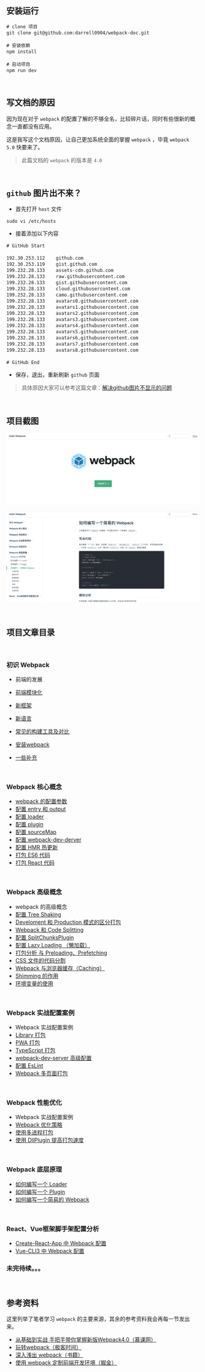 ## 安装运行

```nginx
# clone 项目
git clone git@github.com:darrell0904/webpack-doc.git

# 安装依赖
npm install

# 启动项目
npm run dev
```




&nbsp;

## 写文档的原因

因为现在对于 `webpack` 的配置了解的不够全名，比较碎片话，同时有些很新的概念一直都没有应用。

这是我写这个文档原因，让自己更加系统全面的掌握 `webpack` ，毕竟 `webpack 5.0` 快要来了。



> 此篇文档的 `webpack` 的版本是 `4.0`


&nbsp;

## `github` 图片出不来？

* 首先打开 `host` 文件

```nginx
sudo vi /etc/hosts
```

* 接着添加以下内容

```nginx
# GitHub Start

192.30.253.112    github.com
192.30.253.119    gist.github.com
199.232.28.133    assets-cdn.github.com
199.232.28.133    raw.githubusercontent.com
199.232.28.133    gist.githubusercontent.com
199.232.28.133    cloud.githubusercontent.com
199.232.28.133    camo.githubusercontent.com
199.232.28.133    avatars0.githubusercontent.com
199.232.28.133    avatars1.githubusercontent.com
199.232.28.133    avatars2.githubusercontent.com
199.232.28.133    avatars3.githubusercontent.com
199.232.28.133    avatars4.githubusercontent.com
199.232.28.133    avatars5.githubusercontent.com
199.232.28.133    avatars6.githubusercontent.com
199.232.28.133    avatars7.githubusercontent.com
199.232.28.133    avatars8.githubusercontent.com

# GitHub End
```

* 保存，退出，重新刷新 `github` 页面



> 具体原因大家可以参考这篇文章：[解决github图片不显示的问题](https://blog.csdn.net/qq_38232598/article/details/91346392)




&nbsp;

## 项目截图

![](./images/webpack1.png)

![](./images/webpack2.png)



&nbsp;

## 项目文章目录


&nbsp;
### 初识 Webpack

* 前端的发展

* [前端模块化](https://github.com/darrell0904/webpack-doc/blob/master/docs/chapter0/module.md)
* [新框架](https://github.com/darrell0904/webpack-doc/blob/master/docs/chapter0/frame.md)
* [新语言](https://github.com/darrell0904/webpack-doc/blob/master/docs/chapter0/language.md)
* [常见的构建工具及对比](https://github.com/darrell0904/webpack-doc/blob/master/docs/chapter0/build_tools.md)
* [安装webpack](https://github.com/darrell0904/webpack-doc/blob/master/docs/chapter0/start.md)
* [一些补充](https://github.com/darrell0904/webpack-doc/blob/master/docs/chapter0/supplement.md)

&nbsp;
### Webpack 核心概念

* [webpack 的配置参数](https://github.com/darrell0904/webpack-doc/blob/master/docs/chapter1/README.md)
* [配置 entry 和 output](https://github.com/darrell0904/webpack-doc/blob/master/docs/chapter1/entry_output.md)
* [配置 loader](https://github.com/darrell0904/webpack-doc/blob/master/docs/chapter1/loaders.md)
* [配置 plugin](https://github.com/darrell0904/webpack-doc/blob/master/docs/chapter1/plugins.md)
* [配置 sourceMap](https://github.com/darrell0904/webpack-doc/blob/master/docs/chapter1/sourcemap.md)
* [配置 webpack-dev-derver](https://github.com/darrell0904/webpack-doc/blob/master/docs/chapter1/webpack_dev_server.md)
* [配置 HMR 热更新](https://github.com/darrell0904/webpack-doc/blob/master/docs/chapter1/hot_module_replacement.md)
* [打包 ES6 代码](https://github.com/darrell0904/webpack-doc/blob/master/docs/chapter1/webpack_babel.md)
* [打包 React 代码](https://github.com/darrell0904/webpack-doc/blob/master/docs/chapter1/webapck_react.md)

&nbsp;
### Webpack 高级概念

* webpack 的高级概念
* [配置 Tree Shaking](https://github.com/darrell0904/webpack-doc/blob/master/docs/chapter2/tree_shaking.md)
* [Develoment 和 Production 模式的区分打包](https://github.com/darrell0904/webpack-doc/blob/master/docs/chapter2/mode.md)
* [Webpack 和 Code Splitting](https://github.com/darrell0904/webpack-doc/blob/master/docs/chapter2/code_splitting.md)
* [配置 SplitChunksPlugin](https://github.com/darrell0904/webpack-doc/blob/master/docs/chapter2/split_chunks_plugin.md)
* [配置 Lazy Loading （懒加载）](https://github.com/darrell0904/webpack-doc/blob/master/docs/chapter2/lazy_loading.md)
* [打包分析 与 Preloading、Prefetching](https://github.com/darrell0904/webpack-doc/blob/master/docs/chapter2/analysis.md)
* [CSS 文件的代码分割](https://github.com/darrell0904/webpack-doc/blob/master/docs/chapter2/css_splitting.md)
* [Webpack 与浏览器缓存（Caching）](https://github.com/darrell0904/webpack-doc/blob/master/docs/chapter2/caching.md)
* [Shimming 的作用](https://github.com/darrell0904/webpack-doc/blob/master/docs/chapter2/shimming.md)
* [环境变量的使用](https://github.com/darrell0904/webpack-doc/blob/master/docs/chapter2/env.md)


&nbsp;
### Webpack 实战配置案例

* Webpack 实战配置案例
* [Library 打包](https://github.com/darrell0904/webpack-doc/blob/master/docs/chapter3/library.md)
* [PWA 打包](https://github.com/darrell0904/webpack-doc/blob/master/docs/chapter3/pwa.md)
* [TypeScript 打包](https://github.com/darrell0904/webpack-doc/blob/master/docs/chapter3/typescript.md)
* [webpack-dev-server 高级配置](https://github.com/darrell0904/webpack-doc/blob/master/docs/chapter3/webpack_dev_server.md)
* [配置 EsLint](https://github.com/darrell0904/webpack-doc/blob/master/docs/chapter3/esLint.md)
* [Webpack 多页面打包](https://github.com/darrell0904/webpack-doc/blob/master/docs/chapter3/more_page.md)

&nbsp;

### Webpack 性能优化

* Webpack 实战配置案例
* [Webpack 优化策略](https://github.com/darrell0904/webpack-doc/blob/master/docs/chapter6/performance.md)
* [使用多进程打包](https://github.com/darrell0904/webpack-doc/blob/master/docs/chapter6/multi_process.md)
* [使用 DllPlugin 提高打包速度](https://github.com/darrell0904/webpack-doc/blob/master/docs/chapter6/dllPlugin.md)

&nbsp;

### Webpack 底层原理
* [如何编写一个 Loader](https://github.com/darrell0904/webpack-doc/blob/master/docs/chapter4/writeLoader.md)
* [如何编写一个 Plugin](https://github.com/darrell0904/webpack-doc/blob/master/docs/chapter4/writePlugin.md)
* [如何编写一个简易的 Webpack](https://github.com/darrell0904/webpack-doc/blob/master/docs/chapter4/writeWebpack.md)

&nbsp;
### React、Vue框架脚手架配置分析
* [Create-React-App 中 Webpack 配置](https://github.com/darrell0904/webpack-doc/blob/master/docs/chapter5/createReactApp.md)
* [Vue-CLI3 中 Webpack 配置](https://github.com/darrell0904/webpack-doc/blob/master/docs/chapter5/vueCli3.md)



### 未完待续。。。


&nbsp;

## 参考资料

这里列举了笔者学习 `webpack` 的主要来源，其余的参考资料我会再每一节发出来。

* [从基础到实战 手把手带你掌握新版Webpack4.0（慕课网）](https://coding.imooc.com/class/316.html)
* [玩转webpack（极客时间）](https://time.geekbang.org/course/intro/190)
* [深入浅出 webpack（书籍）](https://webpack.wuhaolin.cn/)
* [使用 webpack 定制前端开发环境（掘金）](https://juejin.im/book/5a6abad5518825733c144469)